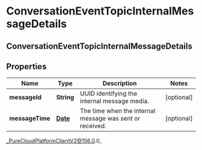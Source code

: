 # ConversationEventTopicInternalMessageDetails

## ConversationEventTopicInternalMessageDetails

## Properties

|Name | Type | Description | Notes|
|------------ | ------------- | ------------- | -------------|
| **messageId** | **String** | UUID identifying the internal message media. | [optional] |
| **messageTime** | [**Date**](Date) | The time when the internal message was sent or received. | [optional] |



_PureCloudPlatformClientV2@156.0.0_
